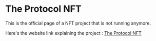# The Protocol NFT
This is the official page of a NFT project that is not running anymore. 

Here's the website link explaining the project : [The Protocol NFT](https://mene4485.github.io/theprotocolNFT/)
